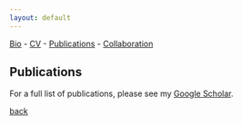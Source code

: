 ```yaml
---
layout: default
---
```

[Bio](./bio.html) - [CV](https://github.com/kellinpelrine/kellinpelrine.github.io/raw/master/assets/KPelrine%20CV.pdf) - [Publications](https://scholar.google.com/citations?user=_s2HT_0AAAAJ&hl=en) - [Collaboration](./coming-soon.html)

## Publications

For a full list of publications, please see my [Google Scholar](https://scholar.google.com/citations?user=_s2HT_0AAAAJ&hl=en).

[back](./)
